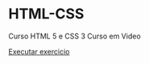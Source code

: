 # HTML-CSS
 Curso HTML 5 e CSS 3 Curso em Video

<a href="https://obrunoandrade.github.io/Projeto-Android/">Executar exercicio</a>
